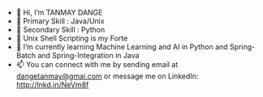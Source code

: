 - 👋 Hi, I’m TANMAY DANGE
- 👀 Primary Skill : Java/Unix
- 👀 Secondary Skill : Python
- 👀 Unix Shell Scripting is my Forte
- 🌱 I’m currently learning Machine Learning and AI in Python and Spring-Batch and Spring-Integration in Java
- 📫 You can connect with me by sending email at dangetanmay@gmai.com or message me on LinkedIn: http://lnkd.in/NeVm8f

<!---
quest-svit/quest-svit is a ✨ special ✨ repository because its `README.md` (this file) appears on your GitHub profile.
You can click the Preview link to take a look at your changes.
--->
